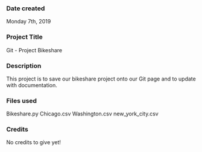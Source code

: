 ### Date created
Monday 7th, 2019

### Project Title
Git - Project Bikeshare

### Description
This project is to save our bikeshare project onto our Git page and to update with documentation.

### Files used
Bikeshare.py
Chicago.csv
Washington.csv
new_york_city.csv

### Credits
No credits to give yet!
